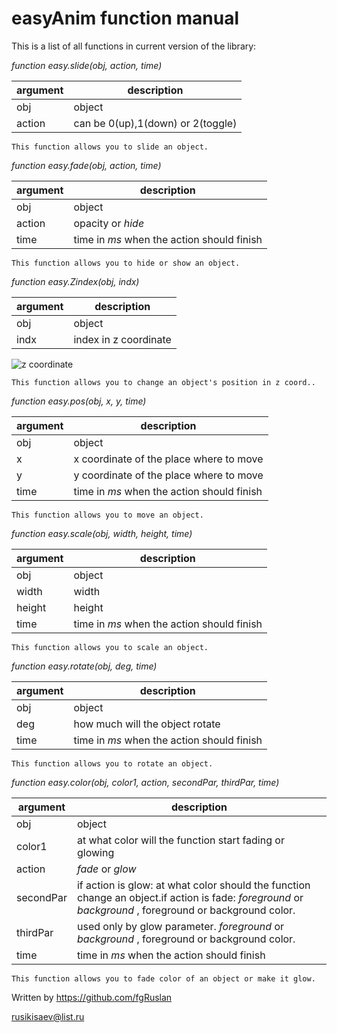 # easyAnim function manual

This is a list of all functions in current version of the library:

*function easy.slide(obj, action, time)*

| **argument** | **description** |
| ------ | ------ |
| obj | object |
| action | can be 0(up),1(down) or 2(toggle) |

```
This function allows you to slide an object.
```

*function easy.fade(obj, action, time)*

| **argument** | **description** |
| ------ | ------ |
| obj | object |
| action | opacity or *hide* |
| time | time in *ms* when the action should finish |

```
This function allows you to hide or show an object.
```

*function easy.Zindex(obj, indx)*

| **argument** | **description** |
| ------ | ------ |
| obj | object |
| indx | index in z coordinate |

![z coordinate](http://i.imgur.com/Zai7O0j.png)

```
This function allows you to change an object's position in z coord..
```

*function easy.pos(obj, x, y, time)*

| **argument** | **description** |
| ------ | ------ |
| obj | object |
| x | x coordinate of the place where to move |
| y | y coordinate of the place where to move |
| time | time in *ms* when the action should finish |

```
This function allows you to move an object.
```

*function easy.scale(obj, width, height, time)*

| **argument** | **description** |
| ------ | ------ |
| obj | object |
| width | width |
| height | height |
| time | time in *ms* when the action should finish |

```
This function allows you to scale an object.
```

*function easy.rotate(obj, deg, time)*

| **argument** | **description** |
| ------ | ------ |
| obj | object |
| deg | how much will the object rotate |
| time | time in *ms* when the action should finish |

```
This function allows you to rotate an object.
```

*function easy.color(obj, color1, action, secondPar, thirdPar, time)*

| **argument** | **description** |
| ------ | ------ |
| obj | object |
| color1 | at what color will the function start fading or glowing |
| action | *fade* or *glow* |
| secondPar | if action is glow: at what color should the function change an object.if action is fade: *foreground* or *background* , foreground or background color. |
| thirdPar | used only by glow parameter. *foreground* or *background* , foreground or background color. |
| time | time in *ms* when the action should finish |

```
This function allows you to fade color of an object or make it glow.
```

Written by https://github.com/fgRuslan

rusikisaev@list.ru
